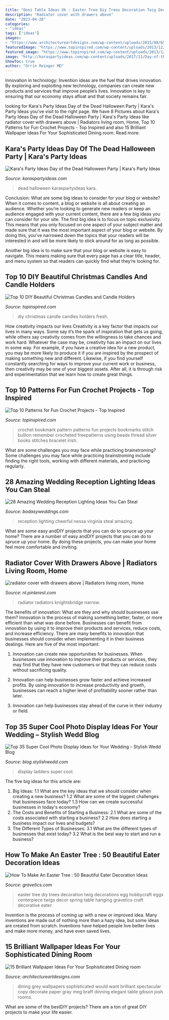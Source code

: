 ```yaml
---
title: "Ooni Table Ideas Uk : Easter Tree Diy Trees Decoration Twig Decorations Egg Hobbycraft Eggs Centerpiece Twigs Decor Spring Table Hanging Gravetics Craft Decorative Eater"
description: "Radiator cover with drawers above"
date: "2023-04-28"
categories:
- "ideas"
tags: ["ideas"]
images:
- "https://www.architectureartdesigns.com/wp-content/uploads/2015/08/658-630x756.jpg"
featuredImage: "https://www.topinspired.com/wp-content/uploads/2013/12/DIY-Beautiful-Christmas-Candels_08.jpg"
featured_image: "https://www.topinspired.com/wp-content/uploads/2013/12/DIY-Beautiful-Christmas-Candels_08.jpg"
image: "http://karaspartyideas.com/wp-content/uploads/2017/11/Day-of-the-Dead-Halloween-Party-via-Karas-Party-Ideas-KarasPartyIdeas.com7_.jpg"
ShowToc: true
author: "Orrin Reinger MD"
---
```



Innovation in technology:
Invention ideas are the fuel that drives innovation. By exploring and exploiting new technology, companies can create new products and services that improve people’s lives. Innovation is key to ensuring that our economy stays afloat and that society remains fair.

	

		
looking for Kara&#039;s Party Ideas Day of the Dead Halloween Party | Kara&#039;s Party Ideas you've visit to the right page. We have 8 Pictures about Kara&#039;s Party Ideas Day of the Dead Halloween Party | Kara&#039;s Party Ideas like radiator cover with drawers above | Radiators living room, Home, Top 10 Patterns for Fun Crochet Projects - Top Inspired and also 15 Brilliant Wallpaper Ideas For Your Sophisticated Dining room. Read more:
		
    
## Kara&#039;s Party Ideas Day Of The Dead Halloween Party | Kara&#039;s Party Ideas

<img loading=lazy src="http://karaspartyideas.com/wp-content/uploads/2017/11/Day-of-the-Dead-Halloween-Party-via-Karas-Party-Ideas-KarasPartyIdeas.com7_.jpg" onerror="this.onerror=null;this.src='https://tse2.mm.bing.net/th?id=OIP.LgkDqLDMPgX1r8yhaYFyxQHaLH&amp;pid=15.1';" alt="Kara&#039;s Party Ideas Day of the Dead Halloween Party | Kara&#039;s Party Ideas">

_Source: karaspartyideas.com_

>dead halloween karaspartyideas kara. 

	

Conclusion: What are some big ideas to consider for your blog or website?
When it comes to content, a blog or website is all about creating an audience. Whether you’re looking to generate new readers or keep an audience engaged with your current content, there are a few big ideas you can consider for your site. 
The first big idea is to focus on topic exclusivity. This means that you only focused on one aspect of your subject matter and made sure that it was the most important aspect of your blog or website. By doing this, you’ve narrowed down the topics that your readers will be interested in and will be more likely to stick around for as long as possible. 

Another big idea is to make sure that your blog or website is easy to navigate. This means making sure that every page has a clear title, header, and menu system so that readers can quickly find what they’re looking for.

    
## Top 10 DIY Beautiful Christmas Candles And Candle Holders

<img loading=lazy src="https://www.topinspired.com/wp-content/uploads/2013/12/DIY-Beautiful-Christmas-Candels_08.jpg" onerror="this.onerror=null;this.src='https://tse1.mm.bing.net/th?id=OIP.Q4Opb5SYswVG2x4SNVkI3wHaJ3&amp;pid=15.1';" alt="Top 10 DIY Beautiful Christmas Candles and Candle Holders">

_Source: topinspired.com_

>diy christmas candle candles holders fresh. 

	

How creativity impacts our lives
Creativity is a key factor that impacts our lives in many ways. Some say it’s the spark of inspiration that gets us going, while others say creativity comes from the willingness to take chances and work hard. Whatever the case may be, creativity has an impact on our lives in some way. 
For example, if you have a creative idea for a new product, you may be more likely to produce it if you are inspired by the prospect of making something new and different. Likewise, if you find yourself constantly searching for ways to improve your current work or business, then creativity may be one of your biggest assets. After all, it is through risk and experimentation that we learn how to create great things.

    
## Top 10 Patterns For Fun Crochet Projects - Top Inspired

<img loading=lazy src="https://www.topinspired.com/wp-content/uploads/2013/12/Patterns-Fun-Crocheted-Projects_07.jpg" onerror="this.onerror=null;this.src='https://tse4.mm.bing.net/th?id=OIP.LGZ8nuGQ9M6DKw0TkPK30gHaJ3&amp;pid=15.1';" alt="Top 10 Patterns for Fun Crochet Projects - Top Inspired">

_Source: topinspired.com_

>crochet bookmark pattern patterns fun projects bookmarks stitch bullion remember crocheted freepatterns using beads thread silver books stitches bracelet irish. 

	

What are some challenges you may face while practicing brainstroming?
Some challenges you may face while practicing brainstroming include finding the right tools, working with different materials, and practicing regularly.

    
## 28 Amazing Wedding Reception Lighting Ideas You Can Steal

<img loading=lazy src="https://bodasyweddings.com/wp-content/uploads/2018/01/wedding-reception-lighting-ideas.jpg" onerror="this.onerror=null;this.src='https://tse3.mm.bing.net/th?id=OIP.g08uL92SEqD2wXRIHunOPwHaLH&amp;pid=15.1';" alt="28 Amazing Wedding Reception Lighting Ideas You Can Steal">

_Source: bodasyweddings.com_

>reception lighting cheerful nessa virginia steal amazing. 

	

What are some easy andDIY projects that you can do to spruce up your home?
There are a number of easy andDIY projects that you can do to spruce up your home. By doing these projects, you can make your home feel more comfortable and inviting.

    
## Radiator Cover With Drawers Above | Radiators Living Room, Home

<img loading=lazy src="https://i.pinimg.com/736x/ba/25/fd/ba25fd4bc4364adaf27d9eab8d7eda61.jpg" onerror="this.onerror=null;this.src='https://tse4.mm.bing.net/th?id=OIP.CJY3XMxLObbtcpBuBXtqNAHaJ3&amp;pid=15.1';" alt="radiator cover with drawers above | Radiators living room, Home">

_Source: nl.pinterest.com_

>radiator radiators knightsbridge narrow. 

	

The benefits of innovation: What are they and why should businesses use them?
Innovation is the process of making something better, faster, or more efficient than what was done before. Businesses can benefit from innovation by using it to improve their products and services, reduce costs, and increase efficiency. There are many benefits to innovation that businesses should consider when implementing it in their business dealings. Here are five of the most important: 
1. Innovation can create new opportunities for businesses. When businesses use innovation to improve their products or services, they may find that they have new customers or that they can reduce costs without sacrificing quality. 

2. Innovation can help businesses grow faster and achieve increased profits. By using innovation to increase productivity and growth, businesses can reach a higher level of profitability sooner rather than later. 

3. Innovation can help businesses stay ahead of the curve in their industry or field.

    
## Top 35 Super Cool Photo Display Ideas For Your Wedding – Stylish Wedd Blog

<img loading=lazy src="http://blog.stylishwedd.com/wp-content/uploads/2017/01/Chic-Wedding-Photo-Display-Ideas-with-Old-Ladders.jpg" onerror="this.onerror=null;this.src='https://tse2.mm.bing.net/th?id=OIP.VjcARHdZ-TiBM3AGDiXE0QHaKd&amp;pid=15.1';" alt="Top 35 Super Cool Photo Display Ideas for Your Wedding – Stylish Wedd Blog">

_Source: blog.stylishwedd.com_

>display ladders super cool. 

	

The five big ideas for this article are:
1. Big Ideas: 
1.1 What are the key ideas that we should consider when creating a new business? 
1.2 What are some of the biggest challenges that businesses face today? 
1.3 How can we create successful businesses in today's economy? 
2. The Costs and Benefits of Starting a Business: 
2.1 What are some of the costs associated with starting a business? 
2.2 How does starting a business impact our lives and budgets? 
3. The Different Types of Businesses: 
3.1 What are the different types of businesses that exist today? 
3.2 What is the best way to start and run a business?

    
## How To Make An Easter Tree : 50 Beautiful Eater Decoration Ideas

<img loading=lazy src="https://www.gravetics.com/wp-content/uploads/2018/02/Easter-white-tree.jpg" onerror="this.onerror=null;this.src='https://tse3.mm.bing.net/th?id=OIP.Ijzlk0yoL0utANKsTTzTsAHaLH&amp;pid=15.1';" alt="How To Make An Easter Tree : 50 Beautiful Eater Decoration Ideas">

_Source: gravetics.com_

>easter tree diy trees decoration twig decorations egg hobbycraft eggs centerpiece twigs decor spring table hanging gravetics craft decorative eater. 

	

Invention is the process of coming up with a new or improved idea. Many inventions are made out of nothing more than a hazy idea, but some ideas are created from scratch. Inventions have helped people live better lives and make more money, and have even saved lives.

    
## 15 Brilliant Wallpaper Ideas For Your Sophisticated Dining Room

<img loading=lazy src="https://www.architectureartdesigns.com/wp-content/uploads/2015/08/658-630x756.jpg" onerror="this.onerror=null;this.src='https://tse4.mm.bing.net/th?id=OIP.Bct48oG1s7dpskp6jVWJ0wHaI4&amp;pid=15.1';" alt="15 Brilliant Wallpaper Ideas For Your Sophisticated Dining room">

_Source: architectureartdesigns.com_

>dining grey wallpapers sophisticated would want brilliant spectacular copy decorate paper gray meg braff dinning elegant table gibson josh rooms. 

	

What are some of the bestDIY projects?
There are a ton of great DIY projects to make your life easier.

